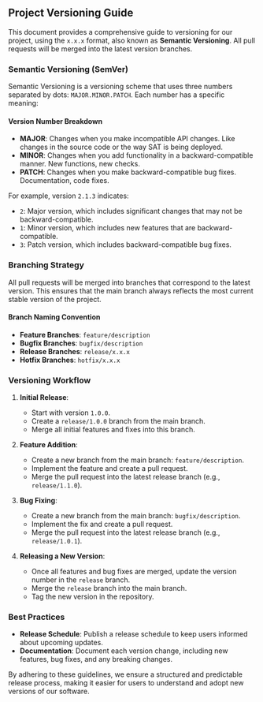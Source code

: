## Project Versioning Guide

This document provides a comprehensive guide to versioning for our project, using the `x.x.x` format, also known as **Semantic Versioning**. All pull requests will be merged into the latest version branches.

### **Semantic Versioning (SemVer)**

Semantic Versioning is a versioning scheme that uses three numbers separated by dots: `MAJOR.MINOR.PATCH`. Each number has a specific meaning:

#### **Version Number Breakdown**

- **MAJOR**: Changes when you make incompatible API changes. Like changes in the source code or the way SAT is being deployed.
- **MINOR**: Changes when you add functionality in a backward-compatible manner. New functions, new checks.
- **PATCH**: Changes when you make backward-compatible bug fixes. Documentation, code fixes.

For example, version `2.1.3` indicates:
- `2`: Major version, which includes significant changes that may not be backward-compatible.
- `1`: Minor version, which includes new features that are backward-compatible.
- `3`: Patch version, which includes backward-compatible bug fixes.

### **Branching Strategy**

All pull requests will be merged into branches that correspond to the latest version. This ensures that the main branch always reflects the most current stable version of the project.

#### **Branch Naming Convention**

- **Feature Branches**: `feature/description`
- **Bugfix Branches**: `bugfix/description`
- **Release Branches**: `release/x.x.x`
- **Hotfix Branches**: `hotfix/x.x.x`

### **Versioning Workflow**

1. **Initial Release**:
    - Start with version `1.0.0`.
    - Create a `release/1.0.0` branch from the main branch.
    - Merge all initial features and fixes into this branch.

2. **Feature Addition**:
    - Create a new branch from the main branch: `feature/description`.
    - Implement the feature and create a pull request.
    - Merge the pull request into the latest release branch (e.g., `release/1.1.0`).

3. **Bug Fixing**:
    - Create a new branch from the main branch: `bugfix/description`.
    - Implement the fix and create a pull request.
    - Merge the pull request into the latest release branch (e.g., `release/1.0.1`).

4. **Releasing a New Version**:
    - Once all features and bug fixes are merged, update the version number in the `release` branch.
    - Merge the `release` branch into the main branch.
    - Tag the new version in the repository.

### **Best Practices**

- **Release Schedule**: Publish a release schedule to keep users informed about upcoming updates.
- **Documentation**: Document each version change, including new features, bug fixes, and any breaking changes.

By adhering to these guidelines, we ensure a structured and predictable release process, making it easier for users to understand and adopt new versions of our software.